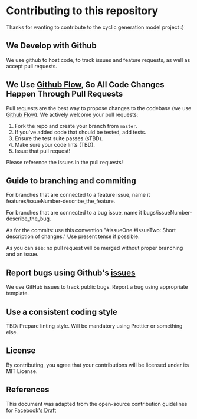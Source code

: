 # Contributing to this repository
Thanks for wanting to contribute to the cyclic generation model project :) 

## We Develop with Github
We use github to host code, to track issues and feature requests, as well as accept pull requests.

## We Use [Github Flow](https://guides.github.com/introduction/flow/index.html), So All Code Changes Happen Through Pull Requests
Pull requests are the best way to propose changes to the codebase (we use [Github Flow](https://guides.github.com/introduction/flow/index.html)). We actively welcome your pull requests:

1. Fork the repo and create your branch from `master`.
2. If you've added code that should be tested, add tests.
3. Ensure the test suite passes (sTBD).
4. Make sure your code lints (TBD).
5. Issue that pull request!

Please reference the issues in the pull requests!

## Guide to branching and commiting

For branches that are connected to a feature issue, name it features/issueNumber-describe_the_feature.

For branches that are connected to a bug issue, name it bugs/issueNumber-describe_the_bug.

As for the commits: use this convention "#issueOne #issueTwo: Short description of changes."
Use present tense if possible.

As you can see: no pull request will be merged without proper branching and an issue.

## Report bugs using Github's [issues](https://github.com/patrykferenc/cyclic-dungeon-generation-model/issues)
We use GitHub issues to track public bugs. Report a bug using appropriate template.

## Use a consistent coding style
TBD: Prepare linting style.
Will be mandatory using Prettier or something else.

## License
By contributing, you agree that your contributions will be licensed under its MIT License.

## References
This document was adapted from the open-source contribution guidelines for [Facebook's Draft](https://github.com/facebook/draft-js/blob/a9316a723f9e918afde44dea68b5f9f39b7d9b00/CONTRIBUTING.md)